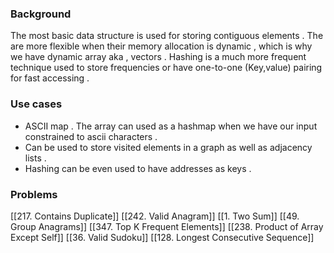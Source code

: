 
### Background 
The most basic data structure is used for storing contiguous elements .  The are more flexible when their memory allocation is dynamic , which is why we have dynamic array aka , vectors  . 
Hashing is a much more frequent technique used to store frequencies or have one-to-one 
(Key,value) pairing for fast accessing . 

### Use cases 

- ASCII  map  . The array can used as a hashmap when we have our input constrained to ascii characters . 
- Can be used to store visited elements in a graph as well as adjacency lists . 
- Hashing can be even used to have addresses as keys . 



### Problems 

[[217. Contains Duplicate]]
[[242. Valid Anagram]]
[[1. Two Sum]]
[[49. Group Anagrams]]
[[347. Top K Frequent Elements]]
[[238. Product of Array Except Self]]
[[36. Valid Sudoku]]
[[128. Longest Consecutive Sequence]]
